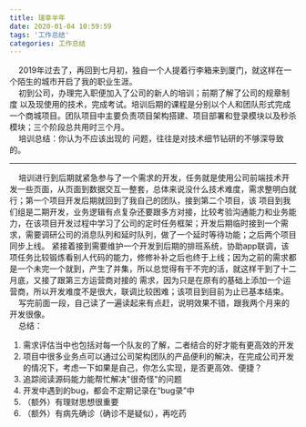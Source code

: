 ```yaml
---
title: 瑞幸半年
date: 2020-01-04 10:59:59
tags: '工作总结'
categories: 工作总结
---
```

&nbsp;&nbsp;&nbsp;&nbsp;2019年过去了，再回到七月初，独自一个人提着行李箱来到厦门，就这样在一个陌生的城市开启了我的职业生涯。<br/>&nbsp;&nbsp;&nbsp;&nbsp;初到公司，办理完入职便加入了公司的新人的培训；前期了解了公司的规章制度
以及现使用的技术，完成考试。培训后期的课程是分别以个人和团队形式完成一个商城项目。团队项目中主要负责项目架构搭建、项目部署和登录模块以及秒杀模块；三个阶段总共用时三个月。<br/>&nbsp;&nbsp;&nbsp;&nbsp;培训总结：你认为不应该出现的
问题，往往是对技术细节钻研的不够深导致的。
<hr/>
&nbsp;&nbsp;&nbsp;&nbsp;培训进行到后期就紧急参与了一个需求的开发，任务就是使用公司前端技术开发一些页面，从页面到数据交互一整套，总体来说没什么技术难度，需求整明白就行；第一个项目开发后期就回到了我自己的团队，接到第二个项目，该
项目到我们组是二期开发，业务逻辑有点复杂还要跟多方对接，比较考验沟通能力和业务能力，在该项目开发过程中学习了公司的定时任务框架；开发后期临时接到一个需求，需要调研公司的消息队列和延时队列，做了一个延时等待功能；之后两个项目同步上线。
紧接着接到需要维护一个开发到后期的排班系统，协助app联调，该项任务比较锻炼看别人代码的能力，修修补补之后也终于上线；因为之前的需求都是一个未完一个就到，产生了并集，所以总觉得有干不完的活，就这样干到了十二月底，又接了跟第三方运营商对接的
需求，因为只是在原有的基础上添加一个运营商，所以开发难度不是很大，联调比较困难；该项目到目前为止已基本结束。
<br/>&nbsp;&nbsp;&nbsp;&nbsp;写完前面一段，自己读了一遍读起来有点赶，说明效果不错，跟我两个月来的开发很像。
<br/>&nbsp;&nbsp;&nbsp;&nbsp;总结：
<ol>
<li>需求评估当中也包括对每一个队友的了解，二者结合的好才能有更高效的开发</li>
<li>项目中很多业务点可以通过公司架构团队的产品便利的解决，在完成公司开发的情况下，考虑一下如果是自己，你怎么实现，是否更高效、便捷？</li>
<li>追踪阅读源码能力能帮忙解决"很奇怪"的问题</li>
<li>开发中遇到的bug，都会不定期记录在“bug录”中</li>
<li>（额外）有理财思想很重要</li>
<li>（额外）有病先确诊（确诊不是疑似），再吃药</li>
</ol>
